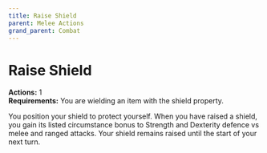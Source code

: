 ```yaml
---
title: Raise Shield
parent: Melee Actions
grand_parent: Combat
---
```


# Raise Shield
**Actions:** 1<br>
**Requirements:** You are wielding an item with the shield property.

You position your shield to protect yourself. When you have raised a shield, you gain its listed circumstance bonus to Strength and Dexterity defence vs melee and ranged attacks. Your shield remains raised until the start of your next turn.
